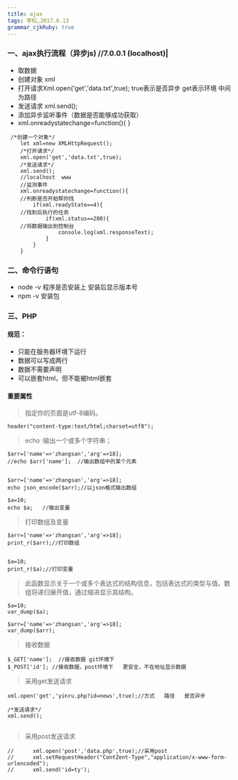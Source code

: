 ```yaml
---
title: ajax 
tags: 李松,2017.6.13
grammar_cjkRuby: true
---
```


### 一、ajax执行流程（异步js) //7.0.0.1 (localhost)|
*   取数据
*   创建对象  xml
*   打开请求Xml.open('get','data.txt',true);   true表示是否异步  get表示环境   中间为路径
*   发送请求  xml.send();
*   添加异步监听事件（数据是否能够成功获取）
*   xml.onreadystatechange=function(){ }
```
 /*创建一个对象*/
    let xml=new XMLHttpRequest();
    /*打开请求*/
    xml.open('get','data.txt',true);
    /*发送请求*/
    xml.send();
    //localhost  www
    //监测事件
    xml.onreadystatechange=function(){
    //判断是否开始帮你找
        if(xml.readyState==4){
    //找到后执行的任务
            if(xml.status==200){
    //将数据输出到控制台
                console.log(xml.responseText);
            }
        }
    }
```
### 二、命令行语句
* node -v  程序是否安装上  安装后显示版本号
* npm -v   安装包

### 三、PHP
#### 规范：
* 只能在服务器环境下运行
* 数据可以写成两行
* 数据不需要声明
* 可以嵌套html，但不能被html嵌套

#### 重要属性
>指定你的页面是utf-8编码。
```
header("content-type:text/html;charset=utf8");

```
>echo :输出一个或多个字符串；

```
$arr=['name'=>'zhangsan','arg'=>18];
//echo $arr['name'];  //输出数组中的某个元素


$arr=['name'=>'zhangsan','arg'=>18];
echo json_encode($arr);//以json格式输出数组

$a=10;
echo $a;   //输出变量

```


>打印数组及变量
```
$arr=['name'=>'zhangsan','arg'=>18];
print_r($arr);//打印数组


$a=10;
print_r($a);//打印变量
```

>  此函数显示关于一个或多个表达式的结构信息，包括表达式的类型与值。数组将递归展开值，通过缩进显示其结构。

```
$a=10;
var_dump($a);

$arr=['name'=>'zhangsan','arg'=>18];
var_dump($arr);
```

> 接收数据

```
$_GET['name'];  //接收数据 git环境下
$_POST['id']; //接收数据，post环境下   更安全，不在地址显示数据

```


> 采用get发送请求
```
xml.open('get','yinru.php?id=news',true);//方式   路径   是否异步

/*发送请求*/
xml.send();    
    
```

> 采用post发送请求
```
//      xml.open('post','data.php',true);//采用post
//      xml.setRequestHeader("ContZent-Type","application/x-www-form-urlencoded");
//      xml.send('id=ty');

```
























